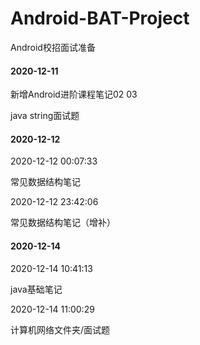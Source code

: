 # Android-BAT-Project
Android校招面试准备

#### 2020-12-11

新增Android进阶课程笔记02 03

java string面试题

#### 2020-12-12

2020-12-12 00:07:33

常见数据结构笔记

2020-12-12 23:42:06

常见数据结构笔记（增补）

#### 2020-12-14

2020-12-14 10:41:13

java基础笔记

2020-12-14 11:00:29

计算机网络文件夹/面试题

